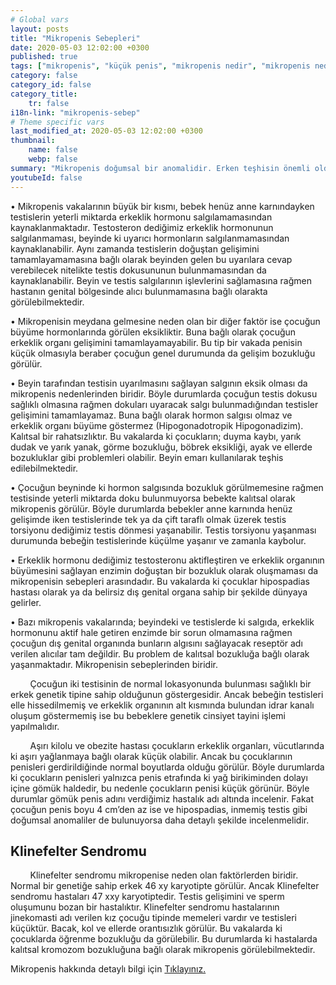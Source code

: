 ```yaml
---
# Global vars
layout: posts
title: "Mikropenis Sebepleri"
date: 2020-05-03 12:02:00 +0300
published: true
tags: ["mikropenis", "küçük penis", "mikropenis nedir", "mikropenis nedeni", "mikropenis neden olur", "küçük penis nedeni", "mikropenis sebebi", "klinefelter sendromu", "mikropenis tedavi", "mikropenis çözüm", "mikropenis hormon", "mikropenis ilaç", "küçük penis tedavi", "mikropenis ameliyat", "mikropenis hormon", "mikropenis teşhis", "mikropenis kan tahlili", "mikropenis genetik tahlili", "mikropenis estetiği", "yenidoğanda mikropenis"]
category: false
category_id: false
category_title:
    tr: false
i18n-link: "mikropenis-sebep"
# Theme specific vars
last_modified_at: 2020-05-03 12:02:00 +0300
thumbnail:
    name: false
    webp: false
summary: "Mikropenis doğumsal bir anomalidir. Erken teşhisin önemli olduğu mikropenis hastalığı genelde maalesef geç teşhis edilir. Erken dönemde yapılan tedavi daha iyi sonuç verir."
youtubeId: false
---
```


•	Mikropenis vakalarının büyük bir kısmı, bebek henüz anne karnındayken testislerin yeterli miktarda erkeklik hormonu salgılamamasından kaynaklanmaktadır. Testosteron dediğimiz erkeklik hormonunun salgılanmaması, beyinde ki uyarıcı hormonların salgılanmamasından kaynaklanabilir. Aynı zamanda testislerin doğuştan gelişimini tamamlayamamasına bağlı olarak beyinden gelen bu uyarılara cevap verebilecek nitelikte testis dokusununun bulunmamasından da kaynaklanabilir. Beyin ve testis salgılarının işlevlerini sağlamasına rağmen hastanın genital bölgesinde alıcı bulunmamasına bağlı olarakta görülebilmektedir.

•	Mikropenisin meydana gelmesine neden olan bir diğer faktör ise çocuğun büyüme hormonlarında görülen eksikliktir. Buna bağlı olarak çocuğun erkeklik organı gelişimini tamamlayamayabilir. Bu tip bir vakada penisin küçük olmasıyla beraber çocuğun genel durumunda da gelişim bozukluğu görülür.

•	Beyin tarafından testisin uyarılmasını sağlayan salgının eksik olması da mikropenis nedenlerinden biridir. Böyle durumlarda çocuğun testis dokusu sağlıklı olmasına rağmen dokuları uyaracak salgı bulunmadığından testisler gelişimini tamamlayamaz. Buna bağlı olarak hormon salgısı olmaz ve erkeklik organı büyüme göstermez (Hipogonadotropik Hipogonadizim). Kalıtsal bir rahatsızlıktır. Bu vakalarda ki çocukların; duyma kaybı, yarık dudak ve yarık yanak, görme bozukluğu, böbrek eksikliği, ayak ve ellerde bozukluklar gibi problemleri olabilir. Beyin emarı kullanılarak teşhis edilebilmektedir.

•	Çocuğun beyninde ki hormon salgısında bozukluk görülmemesine rağmen testisinde yeterli miktarda doku bulunmuyorsa bebekte kalıtsal olarak mikropenis görülür. Böyle durumlarda bebekler anne karnında henüz gelişimde iken testislerinde tek ya da çift taraflı olmak üzerek testis torsiyonu dediğimiz testis dönmesi yaşanabilir. Testis torsiyonu yaşanması durumunda bebeğin testislerinde küçülme yaşanır ve zamanla kaybolur.

•	Erkeklik hormonu dediğimiz testosteronu aktifleştiren ve erkeklik organının büyümesini sağlayan enzimin doğuştan bir bozukluk olarak oluşmaması da mikropenisin sebepleri arasındadır. Bu vakalarda ki çocuklar hipospadias hastası olarak ya da belirsiz dış genital organa sahip bir şekilde dünyaya gelirler.

•	Bazı mikropenis vakalarında; beyindeki ve testislerde ki salgıda, erkeklik hormonunu aktif hale getiren enzimde bir sorun olmamasına rağmen çocuğun dış genital organında bunların algısını sağlayacak reseptör adı verilen alıcılar tam değildir. Bu problem de kalıtsal bozukluğa bağlı olarak yaşanmaktadır. Mikropenisin sebeplerinden biridir.

&nbsp;&nbsp;&nbsp;&nbsp;&nbsp;&nbsp;&nbsp;&nbsp;Çocuğun iki testisinin de normal lokasyonunda bulunması sağlıklı bir erkek genetik tipine sahip olduğunun göstergesidir. Ancak bebeğin testisleri elle hissedilmemiş ve erkeklik organının alt kısmında bulundan idrar kanalı oluşum göstermemiş ise bu bebeklere genetik cinsiyet tayini işlemi yapılmalıdır.

&nbsp;&nbsp;&nbsp;&nbsp;&nbsp;&nbsp;&nbsp;&nbsp;Aşırı kilolu ve obezite hastası çocukların erkeklik organları, vücutlarında ki aşırı yağlanmaya bağlı olarak küçük olabilir. Ancak bu çocuklarının penisleri gerdirildiğinde normal boyutlarda olduğu görülür. Böyle durumlarda ki çocukların penisleri yalnızca penis etrafında ki yağ birikiminden dolayı içine gömük haldedir, bu nedenle çocukların penisi küçük görünür. Böyle durumlar gömük penis adını verdiğimiz hastalık adı altında incelenir. Fakat çocuğun penis boyu 4 cm’den az ise ve hipospadias, inmemiş testis gibi doğumsal anomaliler de bulunuyorsa daha detaylı şekilde incelenmelidir.

## Klinefelter Sendromu

&nbsp;&nbsp;&nbsp;&nbsp;&nbsp;&nbsp;&nbsp;&nbsp;Klinefelter sendromu mikropenise neden olan faktörlerden biridir. Normal bir genetiğe sahip erkek 46 xy karyotipte görülür. Ancak Klinefelter sendromu hastaları 47 xxy karyotiptedir. Testis gelişimini ve sperm oluşumunu bozan bir hastalıktır. Klinefelter sendromu hastalarının jinekomasti adı verilen kız çocuğu tipinde memeleri vardır ve testisleri küçüktür. Bacak, kol ve ellerde orantısızlık görülür. Bu vakalarda ki çocuklarda öğrenme bozukluğu da görülebilir. Bu durumlarda ki hastalarda kalıtsal kromozom bozukluğuna bağlı olarak mikropenis görülebilmektedir.    

Mikropenis hakkında detaylı bilgi için [Tıklayınız.](https://www.onoluroloji.com/mikropenis)
